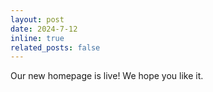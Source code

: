 ```yaml
---
layout: post
date: 2024-7-12
inline: true
related_posts: false
---
```


Our new homepage is live! We hope you like it.